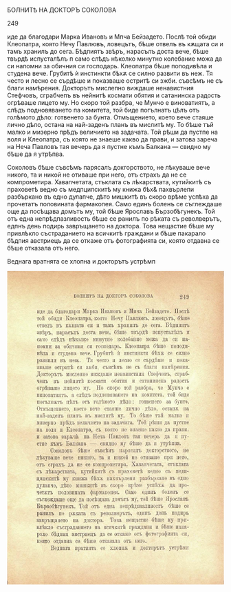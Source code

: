 ﻿БОЛНИТѢ НА ДОКТОРЪ СОКОЛОВА

249

иде да благодари Марка Ивановъ и Мпча Бейзадето. Послѣ той обиди Клеопатра, която Нечу Павлювъ, ловецътъ, бѣше отвелъ въ кѫщата си и тамъ хранилъ до сега. Бѣдпиятъ звѣръ, нарасълъ доста вече, бѣше твърдѣ испусталѣлъ п само слѣдъ нѣколко минутно колебание можа да си напомни за обичния си господарь. Клеопатра бѣше поподивѣла и студена вече. Грубитѣ ѝ инстинкти бѣхѫ се силно развити въ неж. Тя често и лесно се сърдѣше и показваше остритѣ си зжби. съвсѣмъ не съ благи намѣрения. Докторътъ мислепно виждаше ненавистния Стефчовъ, сграбчепъ въ нейнитѣ космати обятия и сатанинска радость огрѣваше лицето му. Но скоро той разбра, че Мунчо е виноватиятъ, а слѣдъ подновяването па комитета, той биде погълнатъ цѣлъ отъ голѣмото дѣло: готвенето за бунта. Отмъщението, което вече стаяше лично дѣло, остана на най-заденъ планъ въ мислитѣ му. То бѣше тъй малко и мизерно прѣдъ величието на задачата. Той рѣши да пустпе на воля и Клеопатра, съ която не знаеше какво да прави, и затова зареча на Неча Павловъ тая вечерь да я пустне къмъ Балкана — свидно му бѣше да я утрѣпва.

Соколовъ бѣше съвсѣмъ парясалъ докгорството, не лѣкуваше вече никого, та и никой не отиваше при него, отъ страхъ да не се компрометира. Хавапчетата, стъклата съ лѣкарствата, кутийкитѣ съ праховетѣ ведно съ медпципскитѣ му книжа бѣх& пахвърлепи разбъркано въ едно дулапче, дѣто мишкитѣ въ скоро врѣме успѣха да прочетатъ половината фармакопея. Само единъ боленъ се съглеждаше още да посѣщава домътъ му, той бѣше Ярославъ Бързобѣгунекъ. Той отъ една непрѣдпазливость бѣше се ранилъ по рѣката съ револверътъ, едпнъ день подирь завръщането на доктора. Това нещастие бѣше му привлѣкло състраданието на всичкитѣ граждани и бѣше пакарало бѣдпия австриецъ да се откаже отъ фотографията си, която отдавна се бѣше отказала отъ него.

Веднага вратнята се хлопна и докторътъ устрѣмп

![original](../images/280.jpg)

